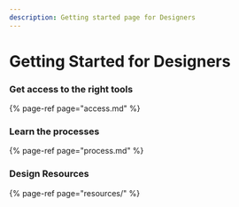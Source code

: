 ```yaml
---
description: Getting started page for Designers
---
```


# Getting Started for Designers

### Get access to the right tools

{% page-ref page="access.md" %}

### Learn the processes

{% page-ref page="process.md" %}

### Design Resources

{% page-ref page="resources/" %}





